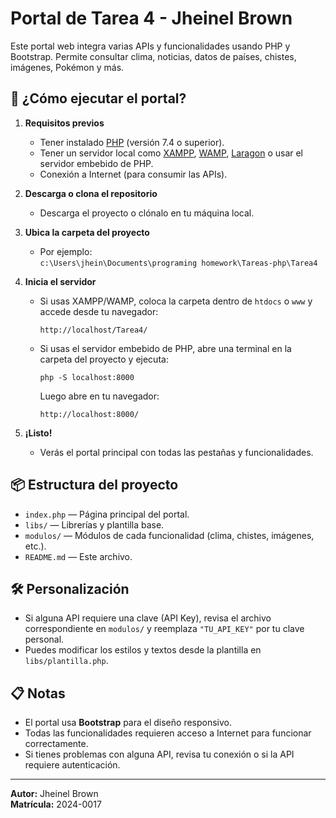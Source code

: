 # Portal de Tarea 4 - Jheinel Brown

Este portal web integra varias APIs y funcionalidades usando PHP y Bootstrap. Permite consultar clima, noticias, datos de países, chistes, imágenes, Pokémon y más.

## 🚀 ¿Cómo ejecutar el portal?

1. **Requisitos previos**
   - Tener instalado [PHP](https://www.php.net/downloads.php) (versión 7.4 o superior).
   - Tener un servidor local como [XAMPP](https://www.apachefriends.org/es/index.html), [WAMP](https://www.wampserver.com/), [Laragon](https://laragon.org/) o usar el servidor embebido de PHP.
   - Conexión a Internet (para consumir las APIs).

2. **Descarga o clona el repositorio**
   - Descarga el proyecto o clónalo en tu máquina local.

3. **Ubica la carpeta del proyecto**
   - Por ejemplo:  
     `c:\Users\jhein\Documents\programing homework\Tareas-php\Tarea4`

4. **Inicia el servidor**
   - Si usas XAMPP/WAMP, coloca la carpeta dentro de `htdocs` o `www` y accede desde tu navegador:  
     ```
     http://localhost/Tarea4/
     ```
   - Si usas el servidor embebido de PHP, abre una terminal en la carpeta del proyecto y ejecuta:
     ```
     php -S localhost:8000
     ```
     Luego abre en tu navegador:  
     ```
     http://localhost:8000/
     ```

5. **¡Listo!**
   - Verás el portal principal con todas las pestañas y funcionalidades.

## 📦 Estructura del proyecto

- `index.php` — Página principal del portal.
- `libs/` — Librerías y plantilla base.
- `modulos/` — Módulos de cada funcionalidad (clima, chistes, imágenes, etc.).
- `README.md` — Este archivo.

## 🛠️ Personalización

- Si alguna API requiere una clave (API Key), revisa el archivo correspondiente en `modulos/` y reemplaza `"TU_API_KEY"` por tu clave personal.
- Puedes modificar los estilos y textos desde la plantilla en `libs/plantilla.php`.

## 📋 Notas

- El portal usa **Bootstrap** para el diseño responsivo.
- Todas las funcionalidades requieren acceso a Internet para funcionar correctamente.
- Si tienes problemas con alguna API, revisa tu conexión o si la API requiere autenticación.

---

**Autor:** Jheinel Brown  
**Matrícula:** 2024-0017
